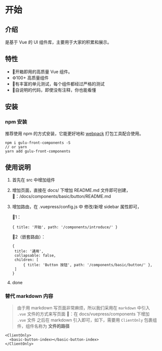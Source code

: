 # 开始

## 介绍

是基于 Vue 的 UI 组件库，主要用于大家的积累和展示。

## 特性

- 🥳开箱即用的高质量 Vue 组件。
- ⚙️100+ 高质量组件
- 👹有丰富的单元测试，每个组件都经过严格的测试
- 🌵自说明的代码，即使没有注释，你也能看懂

## 安装
### npm 安装
推荐使用 npm 的方式安装，它能更好地和 [webpack](https://webpack.js.org/) 打包工具配合使用。
```
npm i gulu-front-components -S
// or yarn
yarn add gulu-front-components
```

## 使用说明

1. 首先在 src 中增加组件
2. 增加页面，直接在 docs/ 下增加 README.md 文件即可创建，🌰：/docs/components/basic/button/README.md
3. 增加路由，在 .vuepress/config.js 中 修改/新增 sidebar 属性即可，

   🌰1：
   ```
   { title: '开始', path: '/components/introduce/' }
   ```
   🌰2（嵌套路由）：
   ```
   {
    title: '通用',
    collapsable: false,
    children: [
        { title: 'Button 按钮', path: '/components/basic/button/' },
    ]
   }
   ```
4. done

### 替代 markdown 内容

> 由于用 markdown 写页面非常麻烦，所以我们采用在 `markdown` 中引入 `.vue` 文件的方式来写页面
> 🌰：在 docs/vuepress/components 下增加 `.vue` 文件
> 之后在 markdown 引入即可，如下，需要用 `ClientOnly` 包裹组件，组件名称为 **文件的路径**


```
<ClientOnly>
  <basic-button-index></basic-button-index>
</ClientOnly>
```
